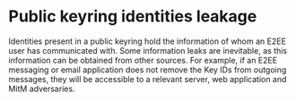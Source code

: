 # Public keyring identities leakage

Identities present in a public keyring hold the information of whom an E2EE user has communicated with. Some information leaks are inevitable, as this information can be obtained from other sources. For example, if an E2EE messaging or email application does not remove the Key IDs from outgoing messages, they will be accessible to a relevant server, web application and MitM adversaries.
